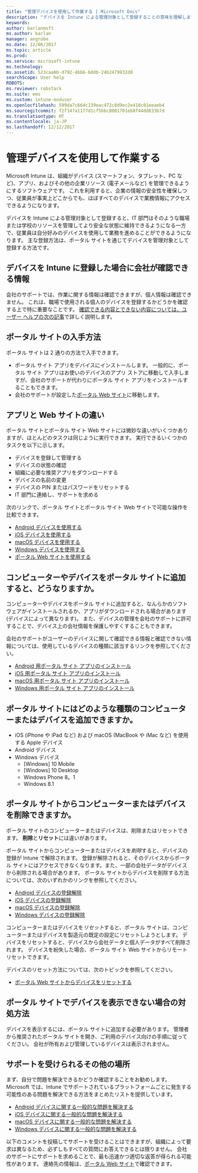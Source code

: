 ```yaml
---
title: "管理デバイスを使用して作業する | Microsoft Docs"
description: "デバイスを Intune による管理対象として登録することの意味を理解します。"
keywords: 
author: barlanmsft
ms.author: barlan
manager: angrobe
ms.date: 12/06/2017
ms.topic: article
ms.prod: 
ms.service: microsoft-intune
ms.technology: 
ms.assetid: 523caa6b-d792-4bb6-bddb-24b2479932d8
searchScope: User help
ROBOTS: 
ms.reviewer: robstack
ms.suite: ems
ms.custom: intune-enduser
ms.openlocfilehash: 599da7c664c139eac472c8d9ec2e418c01eeaeb4
ms.sourcegitcommit: f2f147a1177d1cf5bbc8001701eb8f44dd833b7d
ms.translationtype: HT
ms.contentlocale: ja-JP
ms.lasthandoff: 12/12/2017
---
```

# <a name="use-managed-devices-to-get-work-done"></a>管理デバイスを使用して作業する
Microsoft Intune は、組織がデバイス (スマートフォン、タブレット、PC など)、アプリ、およびその他の企業リソース (電子メールなど) を管理できるようにするソフトウェアです。 これを利用すると、企業の情報の安全性を確保しつつ、従業員が事実上どこからでも、ほぼすべてのデバイスで業務情報にアクセスできるようになります。

デバイスを Intune による管理対象として登録すると、IT 部門はそのような職場または学校のリソースを管理してより安全な状態に維持できるようになる一方で、従業員は自分好みのデバイスを使用して業務を進めることができるようになります。 主な登録方法は、ポータル サイトを通じてデバイスを管理対象として登録する方法です。

## <a name="what-information-can-my-company-see-when-i-enroll-my-device-in-intune"></a>デバイスを Intune に登録した場合に会社が確認できる情報
会社のサポートでは、作業に関する情報は確認できますが、個人情報は確認できません。 これは、職場で使用される個人のデバイスを登録するかどうかを確認する上で特に重要なことです。 [確認できる内容とできない内容については、ユーザー ヘルプの次の記事](what-info-can-your-company-see-when-you-enroll-your-device-in-intune.md)で詳しく説明します。

## <a name="how-do-i-get-the-company-portal"></a>ポータル サイトの入手方法
ポータル サイトは 2 通りの方法で入手できます。

- ポータル サイト アプリをデバイスにインストールします。 一般的に、ポータル サイト アプリはお使いのデバイスのアプリ ストアに移動して入手しますが、会社のサポートが代わりにポータル サイト アプリをインストールすることもできます。
- 会社のサポートが設定した[ポータル Web サイト](https://portal.manage.microsoft.com#HelpDeskDialog)に移動します。

## <a name="whats-the-difference-between-the-app-and-the-website"></a>アプリと Web サイトの違い
ポータル サイトとポータル サイト Web サイトには微妙な違いがいくつかありますが、ほとんどのタスクは同じように実行できます。 実行できるいくつかのタスクを以下に示します。

- デバイスを登録して管理する
- デバイスの状態の確認
- 組織に必要な推奨アプリをダウンロードする
- デバイスの名前の変更
- デバイスの PIN またはパスワードをリセットする
- IT 部門に連絡し、サポートを求める

次のリンクで、ポータル サイトとポータル サイト Web サイトで可能な操作を比較できます。

- [Android デバイスを使用する](using-your-android-device-with-intune.md)
- [iOS デバイスを使用する](using-your-ios-device-with-intune.md)
- [macOS デバイスを使用する](using-your-macos-device-with-intune.md)
- [Windows デバイスを使用する](using-your-windows-device-with-intune.md)
- [ポータル Web サイトを使用する](using-the-intune-company-portal-website.md)

## <a name="what-happens-when-you-add-a-computer-or-device-to-the-company-portal"></a>コンピューターやデバイスをポータル サイトに追加すると、どうなりますか。
コンピューターやデバイスをポータル サイトに追加すると、なんらかのソフトウェアがインストールされるか、アプリがダウンロードされる場合があります (デバイスによって異なります)。 また、デバイスの管理を会社のサポートに許可することで、デバイス上の会社情報を保護しやすくすることもできます。

会社のサポートがユーザーのデバイスに関して確認できる情報と確認できない情報については、使用しているデバイスの種類に該当するリンクを参照してください。

- [Android 用ポータル サイト アプリのインストール](what-happens-if-you-install-the-company-portal-app-and-enroll-your-device-in-intune-android.md)
- [iOS 用ポータル サイト アプリのインストール](what-happens-if-you-install-the-company-portal-app-and-enroll-your-device-in-intune-ios.md)
- [macOS 用ポータル サイト アプリのインストール](what-happens-if-you-install-the-company-portal-app-and-enroll-your-device-in-intune-macos.md)
- [Windows 用ポータル サイト アプリのインストール](what-happens-if-you-install-the-company-portal-app-and-enroll-your-device-in-intune-windows10.md)

## <a name="what-kind-of-computers-or-devices-can-you-add-to-the-company-portal"></a>ポータル サイトにはどのような種類のコンピューターまたはデバイスを追加できますか。
-   iOS (iPhone や iPad など) および macOS (MacBook や iMac など) を使用する Apple デバイス
-   Android デバイス
-   Windows デバイス
    -   [Windows] 10 Mobile
    -   [Windows] 10 Desktop
    -   Windows Phone 8。1
    -   Windows 8.1

## <a name="can-you-remove-a-computer-or-device-from-the-company-portal"></a>ポータル サイトからコンピューターまたはデバイスを削除できますか。
ポータル サイトのコンピューターまたはデバイスは、削除またはリセットできます。 **削除**と**リセット**には違いがあります。

ポータル サイトからコンピューターまたはデバイスを*削除*すると、デバイスの登録が Intune で解除されます。 登録が解除されると、そのデバイスからポータル サイトにはアクセスできなくなります。また、一部の会社データがデバイスから削除される場合があります。 ポータル サイトからデバイスを削除する方法については、次のいずれかのリンクを参照してください。

- [Android デバイスの登録解除](unenroll-your-device-from-intune-android.md)
- [iOS デバイスの登録解除](unenroll-your-device-from-intune-ios.md)
- [macOS デバイスの登録解除](unenroll-your-device-from-intune-macos.md)
- [Windows デバイスの登録解除](unenroll-your-device-from-intune-windows.md)

コンピューターまたはデバイスを*リセット*すると、ポータル サイトは、コンピューターまたはデバイスを製造元の既定の設定にリセットしようとします。 デバイスをリセットすると、デバイスから会社データと個人データがすべて削除されます。 デバイスを紛失した場合、ポータル サイト Web サイトからリモート リセットできます。

デバイスのリセット方法については、次のトピックを参照してください。

- [ポータル Web サイトからデバイスをリセットする](reset-erase-your-device-cpwebsite.md)

## <a name="what-if-i-cant-see-my-device-in-the-company-portal"></a>ポータル サイトでデバイスを表示できない場合の対処方法
デバイスを表示するには、ポータル サイトに追加する必要があります。 管理者から推奨されたポータル サイトを開き、ご利用のデバイス向けの手順に従ってください。 会社が所有および管理しているデバイスは表示されません。

## <a name="where-else-can-i-go-for-help"></a>サポートを受けられるその他の場所
まず、自分で問題を解決できるかどうか確認することをお勧めします。 Microsoft では、Intune でサポートされているプラットフォームごとに発生する可能性のある問題を解決できる方法をまとめたリストを提供しています。

- [Android デバイスに関する一般的な問題を解決する](troubleshoot-your-device-android.md)
- [iOS デバイスに関する一般的な問題を解決する](troubleshoot-your-device-ios.md)
- [macOS デバイスに関する一般的な問題を解決する](troubleshoot-your-device-macos.md)
- [Windows デバイスに関する一般的な問題を解決する](troubleshoot-your-device-windows.md)

以下のコメントを投稿してサポートを受けることはできますが、組織によって要求は異なるため、必ずしもすべての質問にお答えできるとは限りません。 会社のサポートにサポートを求めることで、最も迅速かつ適切な返答が得られる可能性があります。 連絡先の情報は、[ポータル Web サイト](https://portal.manage.microsoft.com#HelpDeskDialog)で確認できます。
